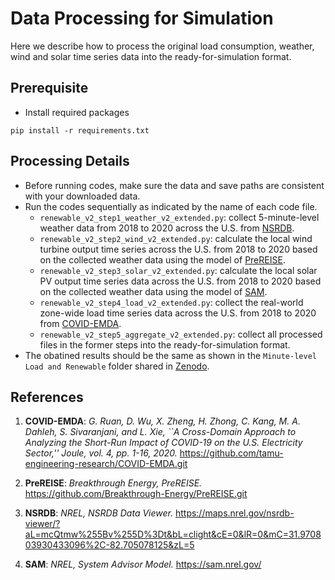 # Data Processing for Simulation
Here we describe how to process the original load consumption, weather, wind and solar time series data into the ready-for-simulation format.

## Prerequisite
- Install required packages
```angular2html
pip install -r requirements.txt
```

## Processing Details
- Before running codes, make sure the data and save paths are consistent with your downloaded data. 
- Run the codes sequentially as indicated by the name of each code file.
   - `renewable_v2_step1_weather_v2_extended.py`: collect 5-minute-level weather data from 2018 to 2020 across the U.S. from [NSRDB](https://maps.nrel.gov/nsrdb-viewer/?aL=mcQtmw%255Bv%255D%3Dt&bL=clight&cE=0&lR=0&mC=31.970803930433096%2C-82.705078125&zL=5). 
   - `renewable_v2_step2_wind_v2_extended.py`: calculate the local wind turbine output time series across the U.S. from 2018 to 2020 based on the collected weather data using the model of [PreREISE](https://github.com/Breakthrough-Energy/PreREISE.git). 
   - `renewable_v2_step3_solar_v2_extended.py`: calculate the local solar PV output time series data across the U.S. from 2018 to 2020 based on the collected weather data using the model of [SAM](https://sam.nrel.gov/). 
   - `renewable_v2_step4_load_v2_extended.py`: collect the real-world zone-wide load time series data across the U.S. from 2018 to 2020 from [COVID-EMDA](https://github.com/tamu-engineering-research/COVID-EMDA.git). 
   - `renewable_v2_step5_aggregate_v2_extended.py`: collect all processed files in the former steps into the ready-for-simulation format.
- The obatined results should be the same as shown in the `Minute-level Load and Renewable` folder shared in [Zenodo](https://zenodo.org/record/5130612#.YTIiZI5KiUk).

## References
1. **COVID-EMDA**:
    <em>G. Ruan, D. Wu, X. Zheng, H. Zhong, C. Kang, M. A. Dahleh, S. Sivaranjani, and L. Xie, ``A Cross-Domain Approach to Analyzing the Short-Run Impact of COVID-19 on the U.S. Electricity Sector,'' Joule, vol. 4, pp. 1-16, 2020.</em>
    https://github.com/tamu-engineering-research/COVID-EMDA.git

2. **PreREISE**:
    <em>Breakthrough Energy, PreREISE.</em>
    https://github.com/Breakthrough-Energy/PreREISE.git
    
3. **NSRDB**:
    <em>NREL, NSRDB Data Viewer.</em>
    https://maps.nrel.gov/nsrdb-viewer/?aL=mcQtmw%255Bv%255D%3Dt&bL=clight&cE=0&lR=0&mC=31.970803930433096%2C-82.705078125&zL=5
    
4. **SAM**:
    <em>NREL, System Advisor Model.</em>
    https://sam.nrel.gov/
    
